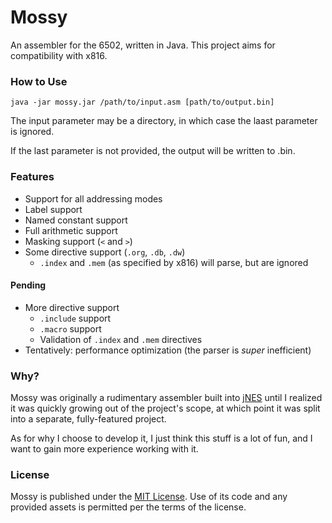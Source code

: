 # Mossy

An assembler for the 6502, written in Java. This project aims for compatibility with x816.

### How to Use

```
java -jar mossy.jar /path/to/input.asm [path/to/output.bin]
```

The input parameter may be a directory, in which case the laast parameter is
ignored.

If the last parameter is not provided, the output will be written to
<filename>.bin.

### Features

- Support for all addressing modes
- Label support
- Named constant support
- Full arithmetic support
- Masking support (`<` and `>`)
- Some directive support (`.org`, `.db`, `.dw`)
  - `.index` and `.mem` (as specified by x816) will parse, but are ignored

#### Pending

- More directive support
  - `.include` support
  - `.macro` support
  - Validation of `.index` and `.mem` directives
- Tentatively: performance optimization (the parser is _super_ inefficient)

### Why?

Mossy was originally a rudimentary assembler built into
[jNES](https://github.com/caseif/jNES) until I realized it was quickly growing
out of the project's scope, at which point it was split into a separate,
fully-featured project.

As for why I choose to develop it, I just think this stuff is a lot of fun, and
I want to gain more experience working with it.

### License

Mossy is published under the [MIT License](https://opensource.org/licenses/MIT). Use of its code and any provided assets
is permitted per the terms of the license.

